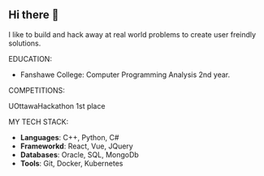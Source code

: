 ## Hi there 👋

I like to build and hack away at real world problems to create user freindly solutions.


EDUCATION:
- Fanshawe College: Computer Programming Analysis 2nd year.

COMPETITIONS:

UOttawaHackathon 1st place



MY TECH STACK:
- **Languages**: C++, Python, C#
- **Frameworkd**: React, Vue, JQuery
- **Databases**: Oracle, SQL, MongoDb
- **Tools**: Git, Docker, Kubernetes

<!--
**Abdulmuhaimin-Ali/Abdulmuhaimin-Ali** is a ✨ _special_ ✨ repository because its `README.md` (this file) appears on your GitHub profile.

Here are some ideas to get you started:

- 🔭 I’m currently working on ...
- 🌱 I’m currently learning ...
- 👯 I’m looking to collaborate on ...
- 🤔 I’m looking for help with ...
- 💬 Ask me about ...
- 📫 How to reach me: ...
- 😄 Pronouns: ...
- ⚡ Fun fact: ...
-->
